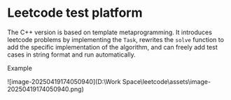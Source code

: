 # Leetcode test platform

The C++ version is based on template metaprogramming. It introduces leetcode problems by implementing the `Task`, rewrites the `solve` function to add the specific implementation of the algorithm, and can freely add test cases in string format and run automatically.

Example

![image-20250419174050940](D:\Work Space\leetcode\assets\image-20250419174050940.png)